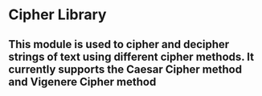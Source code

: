 # Cipher Library

## This module is used to cipher and decipher strings of text using different cipher methods. It currently supports the Caesar Cipher method and Vigenere Cipher method
